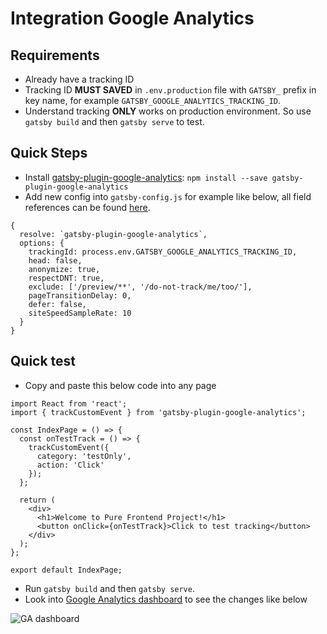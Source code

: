 # Integration Google Analytics

## Requirements

- Already have a tracking ID
- Tracking ID **MUST SAVED** in `.env.production` file with `GATSBY_` prefix in key name, for example `GATSBY_GOOGLE_ANALYTICS_TRACKING_ID`.
- Understand tracking **ONLY** works on production environment. So use `gatsby build` and then `gatsby serve` to test.

## Quick Steps

- Install [gatsby-plugin-google-analytics](https://www.gatsbyjs.org/packages/gatsby-plugin-google-analytics/): `npm install --save gatsby-plugin-google-analytics`
- Add new config into `gatsby-config.js` for example like below, all field references can be found [here](https://developers.google.com/analytics/devguides/collection/analyticsjs/field-reference).

```
{
  resolve: `gatsby-plugin-google-analytics`,
  options: {
    trackingId: process.env.GATSBY_GOOGLE_ANALYTICS_TRACKING_ID,
    head: false,
    anonymize: true,
    respectDNT: true,
    exclude: ['/preview/**', '/do-not-track/me/too/'],
    pageTransitionDelay: 0,
    defer: false,
    siteSpeedSampleRate: 10
  }
}
```

## Quick test

- Copy and paste this below code into any page

```
import React from 'react';
import { trackCustomEvent } from 'gatsby-plugin-google-analytics';

const IndexPage = () => {
  const onTestTrack = () => {
    trackCustomEvent({
      category: 'testOnly',
      action: 'Click'
    });
  };

  return (
    <div>
      <h1>Welcome to Pure Frontend Project!</h1>
      <button onClick={onTestTrack}>Click to test tracking</button>
    </div>
  );
};

export default IndexPage;

```

- Run `gatsby build` and then `gatsby serve`.
- Look into [Google Analytics dashboard](https://analytics.google.com/) to see the changes like below

![GA dashboard](https://github.com/shinaBR2/pure-frontend/blob/feature/2--tracking/docs/google-analytics/GA-event-test.PNG?raw=true)

